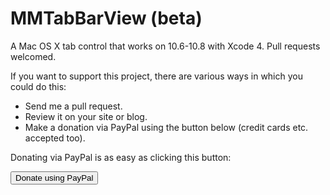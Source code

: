 MMTabBarView (beta)
============

A Mac OS X tab control that works on 10.6-10.8 with Xcode 4. Pull requests welcomed.

If you want to support this project, there are various ways in which you could do this:

<ul>
<li>Send me a pull request.</li>
<li>Review it on your site or blog.</li>
<li>Make a donation via PayPal using the button below (credit cards etc. accepted too).</li>
</ul>

Donating via PayPal is as easy as clicking this button:
<form action="https://www.paypal.com/cgi-bin/webscr" method="post">
<input type="hidden" name="cmd" value="_s-xclick">
<input type="hidden" name="hosted_button_id" value="UQG7A96XKV4T2">
<input type="submit" name="submit" value="Donate using PayPal">
</form>